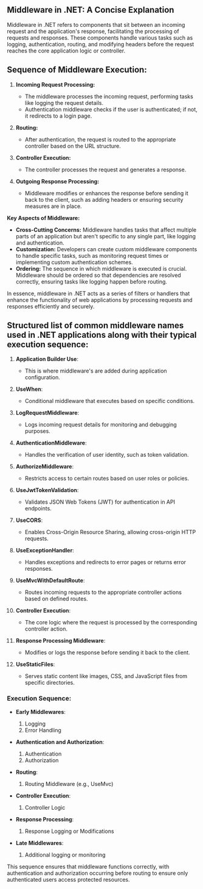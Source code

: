 
## Middleware in .NET: A Concise Explanation

Middleware in .NET refers to components that sit between an incoming request and the application's response, facilitating the processing of requests and responses. These components handle various tasks such as logging, authentication, routing, and modifying headers before the request reaches the core application logic or controller.

## Sequence of Middleware Execution:

1. **Incoming Request Processing:**
    
    - The middleware processes the incoming request, performing tasks like logging the request details.
    - Authentication middleware checks if the user is authenticated; if not, it redirects to a login page.
2. **Routing:**
    
    - After authentication, the request is routed to the appropriate controller based on the URL structure.
3. **Controller Execution:**
    
    - The controller processes the request and generates a response.
4. **Outgoing Response Processing:**
    
    - Middleware modifies or enhances the response before sending it back to the client, such as adding headers or ensuring security measures are in place.

**Key Aspects of Middleware:**

- **Cross-Cutting Concerns:** Middleware handles tasks that affect multiple parts of an application but aren't specific to any single part, like logging and authentication.
- **Customization:** Developers can create custom middleware components to handle specific tasks, such as monitoring request times or implementing custom authentication schemes.
- **Ordering:** The sequence in which middleware is executed is crucial. Middleware should be ordered so that dependencies are resolved correctly, ensuring tasks like logging happen before routing.

In essence, middleware in .NET acts as a series of filters or handlers that enhance the functionality of web applications by processing requests and responses efficiently and securely.


## Structured list of common middleware names used in .NET applications along with their typical execution sequence:

1. **Application Builder Use**:
   - This is where middleware's are added during application configuration.

2. **UseWhen**:
   - Conditional middleware that executes based on specific conditions.

3. **LogRequestMiddleware**:
   - Logs incoming request details for monitoring and debugging purposes.

4. **AuthenticationMiddleware**:
   - Handles the verification of user identity, such as token validation.

5. **AuthorizeMiddleware**:
   - Restricts access to certain routes based on user roles or policies.

6. **UseJwtTokenValidation**:
   - Validates JSON Web Tokens (JWT) for authentication in API endpoints.

7. **UseCORS**:
   - Enables Cross-Origin Resource Sharing, allowing cross-origin HTTP requests.

8. **UseExceptionHandler**:
   - Handles exceptions and redirects to error pages or returns error responses.

9. **UseMvcWithDefaultRoute**:
   - Routes incoming requests to the appropriate controller actions based on defined routes.

10. **Controller Execution**:
    - The core logic where the request is processed by the corresponding controller action.

11. **Response Processing Middleware**:
    - Modifies or logs the response before sending it back to the client.

12. **UseStaticFiles**:
    - Serves static content like images, CSS, and JavaScript files from specific directories.

### Execution Sequence:

- **Early Middlewares**:
  1. Logging
  2. Error Handling

- **Authentication and Authorization**:
  1. Authentication
  2. Authorization

- **Routing**:
  1. Routing Middleware (e.g., UseMvc)

- **Controller Execution**:
  1. Controller Logic

- **Response Processing**:
  1. Response Logging or Modifications

- **Late Middlewares**:
  1. Additional logging or monitoring

This sequence ensures that middleware functions correctly, with authentication and authorization occurring before routing to ensure only authenticated users access protected resources.






